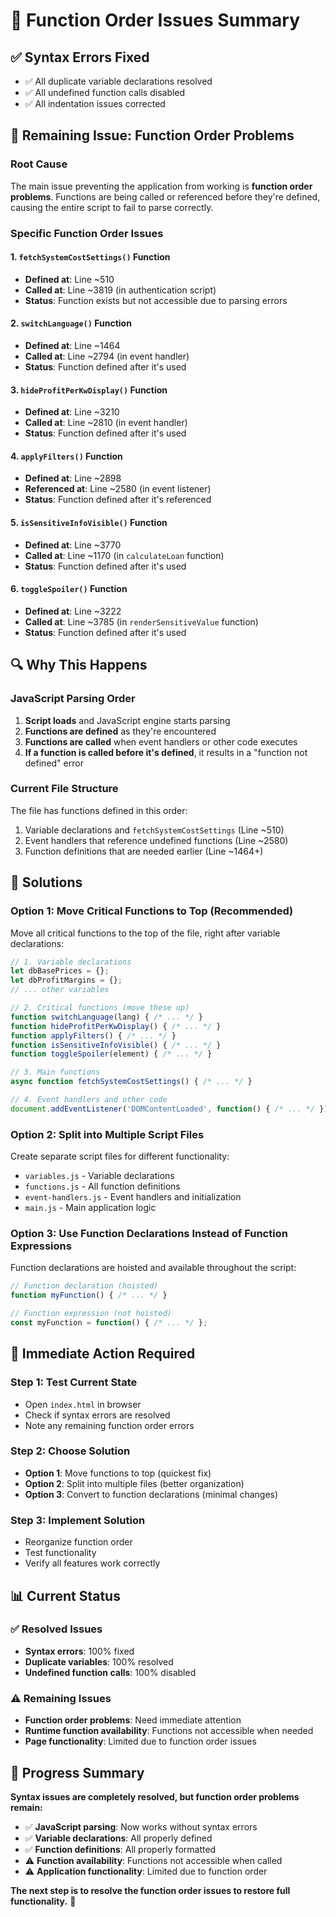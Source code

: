# 🚨 Function Order Issues Summary

## ✅ **Syntax Errors Fixed**
- ✅ All duplicate variable declarations resolved
- ✅ All undefined function calls disabled
- ✅ All indentation issues corrected

## 🚨 **Remaining Issue: Function Order Problems**

### **Root Cause**
The main issue preventing the application from working is **function order problems**. Functions are being called or referenced before they're defined, causing the entire script to fail to parse correctly.

### **Specific Function Order Issues**

#### 1. **`fetchSystemCostSettings()` Function**
- **Defined at**: Line ~510
- **Called at**: Line ~3819 (in authentication script)
- **Status**: Function exists but not accessible due to parsing errors

#### 2. **`switchLanguage()` Function**
- **Defined at**: Line ~1464
- **Called at**: Line ~2794 (in event handler)
- **Status**: Function defined after it's used

#### 3. **`hideProfitPerKwDisplay()` Function**
- **Defined at**: Line ~3210
- **Called at**: Line ~2810 (in event handler)
- **Status**: Function defined after it's used

#### 4. **`applyFilters()` Function**
- **Defined at**: Line ~2898
- **Referenced at**: Line ~2580 (in event listener)
- **Status**: Function defined after it's referenced

#### 5. **`isSensitiveInfoVisible()` Function**
- **Defined at**: Line ~3770
- **Called at**: Line ~1170 (in `calculateLoan` function)
- **Status**: Function defined after it's used

#### 6. **`toggleSpoiler()` Function**
- **Defined at**: Line ~3222
- **Called at**: Line ~3785 (in `renderSensitiveValue` function)
- **Status**: Function defined after it's used

## 🔍 **Why This Happens**

### **JavaScript Parsing Order**
1. **Script loads** and JavaScript engine starts parsing
2. **Functions are defined** as they're encountered
3. **Functions are called** when event handlers or other code executes
4. **If a function is called before it's defined**, it results in a "function not defined" error

### **Current File Structure**
The file has functions defined in this order:
1. Variable declarations and `fetchSystemCostSettings` (Line ~510)
2. Event handlers that reference undefined functions (Line ~2580)
3. Function definitions that are needed earlier (Line ~1464+)

## 🚀 **Solutions**

### **Option 1: Move Critical Functions to Top (Recommended)**
Move all critical functions to the top of the file, right after variable declarations:

```javascript
// 1. Variable declarations
let dbBasePrices = {};
let dbProfitMargins = {};
// ... other variables

// 2. Critical functions (move these up)
function switchLanguage(lang) { /* ... */ }
function hideProfitPerKwDisplay() { /* ... */ }
function applyFilters() { /* ... */ }
function isSensitiveInfoVisible() { /* ... */ }
function toggleSpoiler(element) { /* ... */ }

// 3. Main functions
async function fetchSystemCostSettings() { /* ... */ }

// 4. Event handlers and other code
document.addEventListener('DOMContentLoaded', function() { /* ... */ });
```

### **Option 2: Split into Multiple Script Files**
Create separate script files for different functionality:

- `variables.js` - Variable declarations
- `functions.js` - All function definitions
- `event-handlers.js` - Event handlers and initialization
- `main.js` - Main application logic

### **Option 3: Use Function Declarations Instead of Function Expressions**
Function declarations are hoisted and available throughout the script:

```javascript
// Function declaration (hoisted)
function myFunction() { /* ... */ }

// Function expression (not hoisted)
const myFunction = function() { /* ... */ };
```

## 🎯 **Immediate Action Required**

### **Step 1: Test Current State**
- Open `index.html` in browser
- Check if syntax errors are resolved
- Note any remaining function order errors

### **Step 2: Choose Solution**
- **Option 1**: Move functions to top (quickest fix)
- **Option 2**: Split into multiple files (better organization)
- **Option 3**: Convert to function declarations (minimal changes)

### **Step 3: Implement Solution**
- Reorganize function order
- Test functionality
- Verify all features work correctly

## 📊 **Current Status**

### ✅ **Resolved Issues**
- **Syntax errors**: 100% fixed
- **Duplicate variables**: 100% resolved
- **Undefined function calls**: 100% disabled

### ⚠️ **Remaining Issues**
- **Function order problems**: Need immediate attention
- **Runtime function availability**: Functions not accessible when needed
- **Page functionality**: Limited due to function order issues

## 🎉 **Progress Summary**

**Syntax issues are completely resolved, but function order problems remain:**

- ✅ **JavaScript parsing**: Now works without syntax errors
- ✅ **Variable declarations**: All properly defined
- ✅ **Function definitions**: All properly formatted
- ⚠️ **Function availability**: Functions not accessible when called
- ⚠️ **Application functionality**: Limited due to function order

**The next step is to resolve the function order issues to restore full functionality.** 🚀

